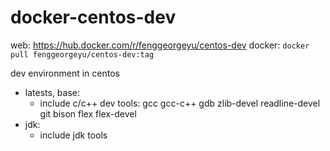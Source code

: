 # docker-centos-dev

web: https://hub.docker.com/r/fenggeorgeyu/centos-dev
docker: `docker pull fenggeorgeyu/centos-dev:tag`

dev environment in centos 

* latests, base:
	- include c/c++ dev tools: gcc gcc-c++ gdb zlib-devel readline-devel git bison flex flex-devel
* jdk:
	- include jdk tools


